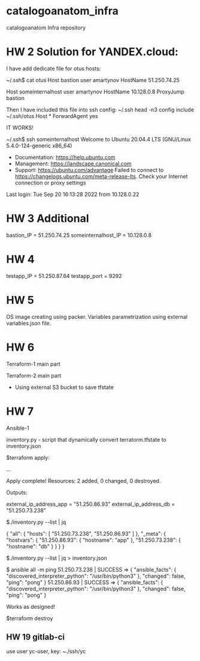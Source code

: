 # catalogoanatom_infra
catalogoanatom Infra repository

# HW 2  Solution for YANDEX.cloud:

I have add dedicate file for otus hosts:

~/.ssh$ cat otus
Host bastion
  user amartynov
  HostName 51.250.74.25

Host someinternalhost
  user amartynov
  HostName 10.128.0.8
  ProxyJump  bastion


Then I have included this file into ssh config:
~/.ssh head -n3  config
include ~/.ssh/otus
Host *
ForwardAgent yes



IT WORKS!

~/.ssh$ ssh someinternalhost
Welcome to Ubuntu 20.04.4 LTS (GNU/Linux 5.4.0-124-generic x86_64)

 * Documentation:  https://help.ubuntu.com
 * Management:     https://landscape.canonical.com
 * Support:        https://ubuntu.com/advantage
Failed to connect to https://changelogs.ubuntu.com/meta-release-lts. Check your Internet connection or proxy settings

Last login: Tue Sep 20 16:13:28 2022 from 10.128.0.22



# HW 3 Additional
bastion_IP = 51.250.74.25
someinternalhost_IP = 10.128.0.8

# HW 4
testapp_IP = 51.250.87.64
testapp_port = 9292

# HW 5
OS image creating using packer. Variables parametrization using external variables.json file.

# HW 6
Terraform-1 main part

Terraform-2 main part
* Using external S3 bucket to save tfstate

# HW 7
Ansible-1

inventory.py -  script that dynamically convert terratorm.tfstate to inventory.json

$terraform apply:

...

Apply complete! Resources: 2 added, 0 changed, 0 destroyed.

Outputs:

external_ip_address_app = "51.250.86.93"
external_ip_address_db = "51.250.73.238"

$./inventory.py --list | jq

{
  "all": {
    "hosts": [
      "51.250.73.238",
      "51.250.86.93"
    ]
  },
  "_meta": {
    "hostvars": {
      "51.250.86.93": {
        "hostname": "app"
      },
      "51.250.73.238": {
        "hostname": "db"
      }
    }
  }
}

$./inventory.py --list | jq > inventory.json

$ ansible all -m ping
51.250.73.238 | SUCCESS => {
    "ansible_facts": {
        "discovered_interpreter_python": "/usr/bin/python3"
    },
    "changed": false,
    "ping": "pong"
}
51.250.86.93 | SUCCESS => {
    "ansible_facts": {
        "discovered_interpreter_python": "/usr/bin/python3"
    },
    "changed": false,
    "ping": "pong"
}

Works as designed!

$terraform destroy

## HW 19 gitlab-ci
use user yc-user, key: ~./ssh/yc
